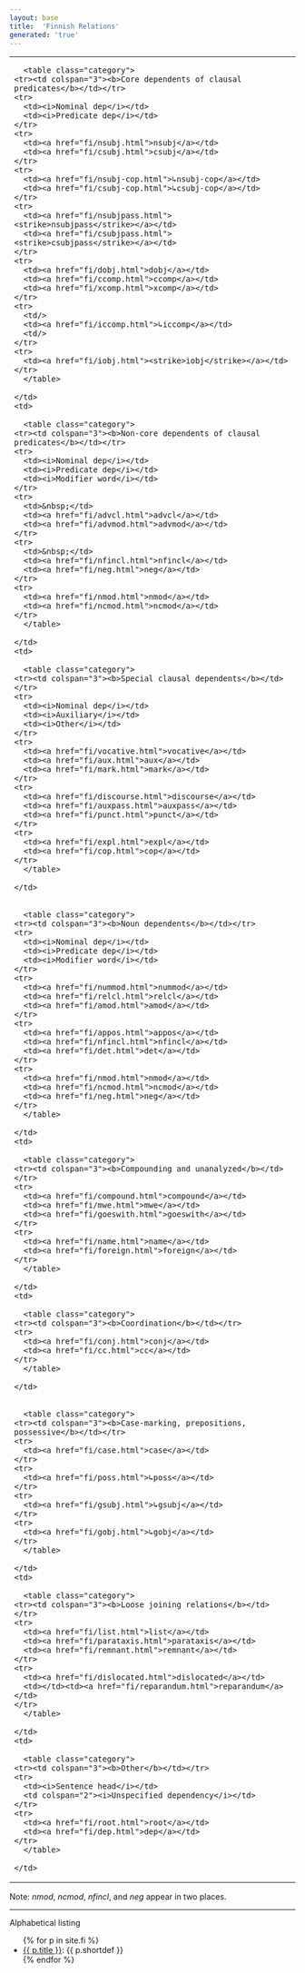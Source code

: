 ```yaml
---
layout: base
title:  'Finnish Relations'
generated: 'true'
---
```


<table class="typeindex">
  <tr>
    <td>

      <table class="category">
	<tr><td colspan="3"><b>Core dependents of clausal predicates</b></td></tr>
	<tr>
	  <td><i>Nominal dep</i></td>
	  <td><i>Predicate dep</i></td>
	</tr>
	<tr>
	  <td><a href="fi/nsubj.html">nsubj</a></td>
	  <td><a href="fi/csubj.html">csubj</a></td>
	</tr>
	<tr>
	  <td><a href="fi/nsubj-cop.html">↳nsubj-cop</a></td>
	  <td><a href="fi/csubj-cop.html">↳csubj-cop</a></td>
	</tr>
	<tr>
	  <td><a href="fi/nsubjpass.html"><strike>nsubjpass</strike></a></td>
	  <td><a href="fi/csubjpass.html"><strike>csubjpass</strike></a></td>
	</tr>
	<tr>
	  <td><a href="fi/dobj.html">dobj</a></td>
	  <td><a href="fi/ccomp.html">ccomp</a></td>
	  <td><a href="fi/xcomp.html">xcomp</a></td>
	</tr>
	<tr>
	  <td/>
	  <td><a href="fi/iccomp.html">↳iccomp</a></td>
	  <td/>
	</tr>
	<tr>
	  <td><a href="fi/iobj.html"><strike>iobj</strike></a></td>
	</tr>
      </table>

    </td>
    <td>

      <table class="category">
	<tr><td colspan="3"><b>Non-core dependents of clausal predicates</b></td></tr>
	<tr>
	  <td><i>Nominal dep</i></td>
	  <td><i>Predicate dep</i></td>
	  <td><i>Modifier word</i></td>
	</tr>
	<tr>
	  <td>&nbsp;</td>
	  <td><a href="fi/advcl.html">advcl</a></td>
	  <td><a href="fi/advmod.html">advmod</a></td>
	</tr>
	<tr>
	  <td>&nbsp;</td>
	  <td><a href="fi/nfincl.html">nfincl</a></td>
	  <td><a href="fi/neg.html">neg</a></td>
	</tr>
	<tr>
	  <td><a href="fi/nmod.html">nmod</a></td>
	  <td><a href="fi/ncmod.html">ncmod</a></td>
	</tr>
      </table>

    </td>
    <td>

      <table class="category">
	<tr><td colspan="3"><b>Special clausal dependents</b></td></tr>
	<tr>
	  <td><i>Nominal dep</i></td>
	  <td><i>Auxiliary</i></td>
	  <td><i>Other</i></td>
	</tr>
	<tr>
	  <td><a href="fi/vocative.html">vocative</a></td>
	  <td><a href="fi/aux.html">aux</a></td>
	  <td><a href="fi/mark.html">mark</a></td>
	</tr>
	<tr>
	  <td><a href="fi/discourse.html">discourse</a></td>
	  <td><a href="fi/auxpass.html">auxpass</a></td>
	  <td><a href="fi/punct.html">punct</a></td>
	</tr>
	<tr>
	  <td><a href="fi/expl.html">expl</a></td>
	  <td><a href="fi/cop.html">cop</a></td>
	</tr>
      </table>

    </td>
  </tr>
  <tr>
    <td>

      <table class="category">
	<tr><td colspan="3"><b>Noun dependents</b></td></tr>
	<tr>
	  <td><i>Nominal dep</i></td>
	  <td><i>Predicate dep</i></td>
	  <td><i>Modifier word</i></td>
	</tr>
	<tr>
	  <td><a href="fi/nummod.html">nummod</a></td>
	  <td><a href="fi/relcl.html">relcl</a></td>
	  <td><a href="fi/amod.html">amod</a></td>
	</tr>
	<tr>
	  <td><a href="fi/appos.html">appos</a></td>
	  <td><a href="fi/nfincl.html">nfincl</a></td>
	  <td><a href="fi/det.html">det</a></td>
	</tr>
	<tr>
	  <td><a href="fi/nmod.html">nmod</a></td>
	  <td><a href="fi/ncmod.html">ncmod</a></td>
	  <td><a href="fi/neg.html">neg</a></td>
	</tr>
      </table>

    </td>
    <td>

      <table class="category">
	<tr><td colspan="3"><b>Compounding and unanalyzed</b></td></tr>
	<tr>
	  <td><a href="fi/compound.html">compound</a></td>
	  <td><a href="fi/mwe.html">mwe</a></td>
	  <td><a href="fi/goeswith.html">goeswith</a></td>
	</tr>
	<tr>
	  <td><a href="fi/name.html">name</a></td>
	  <td><a href="fi/foreign.html">foreign</a></td>
	</tr>
      </table>

    </td>
    <td>

      <table class="category">
	<tr><td colspan="3"><b>Coordination</b></td></tr>
	<tr>
	  <td><a href="fi/conj.html">conj</a></td>
	  <td><a href="fi/cc.html">cc</a></td>
	</tr>
      </table>

    </td>
  </tr>
  <tr>
    <td>

      <table class="category">
	<tr><td colspan="3"><b>Case-marking, prepositions, possessive</b></td></tr>
	<tr>
	  <td><a href="fi/case.html">case</a></td>
	</tr>
	<tr>
	  <td><a href="fi/poss.html">↳poss</a></td>
	</tr>
	<tr>
	  <td><a href="fi/gsubj.html">↳gsubj</a></td>
	</tr>
	<tr>
	  <td><a href="fi/gobj.html">↳gobj</a></td>
	</tr>
      </table>

    </td>
    <td>

      <table class="category">
	<tr><td colspan="3"><b>Loose joining relations</b></td></tr>
	<tr>
	  <td><a href="fi/list.html">list</a></td>
	  <td><a href="fi/parataxis.html">parataxis</a></td>
	  <td><a href="fi/remnant.html">remnant</a></td>
	</tr>
	<tr>
	  <td><a href="fi/dislocated.html">dislocated</a></td>
	  <td></td><td><a href="fi/reparandum.html">reparandum</a></td>
	</tr>
      </table>

    </td>
    <td>

      <table class="category">
	<tr><td colspan="3"><b>Other</b></td></tr>
	<tr>
	  <td><i>Sentence head</i></td>
	  <td colspan="2"><i>Unspecified dependency</i></td>
	</tr>
	<tr>
	  <td><a href="fi/root.html">root</a></td>
	  <td><a href="fi/dep.html">dep</a></td>
	</tr>
      </table>

    </td>
  </tr>
</table>

Note: <i>nmod</i>, <i>ncmod</i>, <i>nfincl</i>, and <i>neg</i> appear
in two places.


----------

Alphabetical listing

<ul>
{% for p in site.fi %}
  <li><a href="{{ p.url | remove_first:'/' }}">{{ p.title }}</a>: {{ p.shortdef }}</li>
{% endfor %}
</ul>
